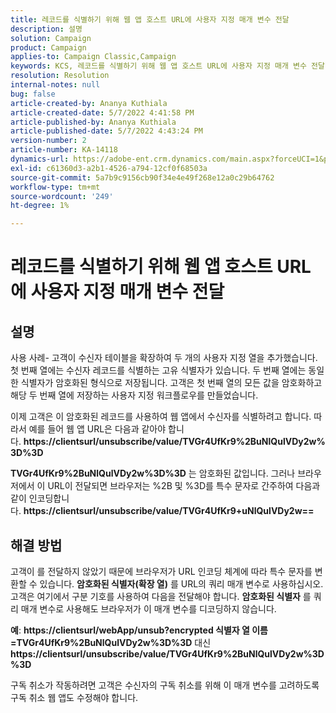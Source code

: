 ```yaml
---
title: 레코드를 식별하기 위해 웹 앱 호스트 URL에 사용자 지정 매개 변수 전달
description: 설명
solution: Campaign
product: Campaign
applies-to: Campaign Classic,Campaign
keywords: KCS, 레코드를 식별하기 위해 웹 앱 호스트 URL에 사용자 지정 매개 변수 전달
resolution: Resolution
internal-notes: null
bug: false
article-created-by: Ananya Kuthiala
article-created-date: 5/7/2022 4:41:58 PM
article-published-by: Ananya Kuthiala
article-published-date: 5/7/2022 4:43:24 PM
version-number: 2
article-number: KA-14118
dynamics-url: https://adobe-ent.crm.dynamics.com/main.aspx?forceUCI=1&pagetype=entityrecord&etn=knowledgearticle&id=1421cd98-24ce-ec11-a7b5-0022480a8e40
exl-id: c61360d3-a2b1-4526-a794-12cf0f68503a
source-git-commit: 5a7b9c9156cb90f34e4e49f268e12a0c29b64762
workflow-type: tm+mt
source-wordcount: '249'
ht-degree: 1%

---
```


# 레코드를 식별하기 위해 웹 앱 호스트 URL에 사용자 지정 매개 변수 전달

## 설명


사용 사례- 고객이 수신자 테이블을 확장하여 두 개의 사용자 지정 열을 추가했습니다. 첫 번째 열에는 수신자 레코드를 식별하는 고유 식별자가 있습니다. 두 번째 열에는 동일한 식별자가 암호화된 형식으로 저장됩니다. 고객은 첫 번째 열의 모든 값을 암호화하고 해당 두 번째 열에 저장하는 사용자 지정 워크플로우를 만들었습니다.

이제 고객은 이 암호화된 레코드를 사용하여 웹 앱에서 수신자를 식별하려고 합니다. 따라서 예를 들어 웹 앱 URL은 다음과 같아야 합니다. <b>https://clientsurl/unsubscribe/value/TVGr4UfKr9%2BuNlQulVDy2w%3D%3D</b>

<b>TVGr4UfKr9%2BuNlQulVDy2w%3D%3D</b> 는 암호화된 값입니다. 그러나 브라우저에서 이 URL이 전달되면 브라우저는 %2B 및 %3D를 특수 문자로 간주하여 다음과 같이 인코딩합니다. <b>https://clientsurl/unsubscribe/value/TVGr4UfKr9+uNlQulVDy2w==</b>


## 해결 방법


고객이 를 전달하지 않았기 때문에 브라우저가 URL 인코딩 체계에 따라 특수 문자를 변환할 수 있습니다. <b>암호화된 식별자(확장 열)</b> 를 URL의 쿼리 매개 변수로 사용하십시오. 고객은 여기에서 구분 기호를 사용하여 다음을 전달해야 합니다. <b>암호화된 식별자</b> 를 쿼리 매개 변수로 사용해도 브라우저가 이 매개 변수를 디코딩하지 않습니다.

<b>예</b>: <b>https://clientsurl/webApp/unsub?encrypted 식별자 열 이름=TVGr4UfKr9%2BuNlQulVDy2w%3D%3D</b> 대신 <b> https://clientsurl/unsubscribe/value/TVGr4UfKr9%2BuNlQulVDy2w%3D%3D</b>



구독 취소가 작동하려면 고객은 수신자의 구독 취소를 위해 이 매개 변수를 고려하도록 구독 취소 웹 앱도 수정해야 합니다.
